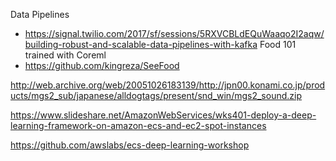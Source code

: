 Data Pipelines
- https://signal.twilio.com/2017/sf/sessions/5RXVCBLdEQuWaaqo2I2aqw/building-robust-and-scalable-data-pipelines-with-kafka
Food 101 trained with Coreml
- https://github.com/kingreza/SeeFood


http://web.archive.org/web/20051026183139/http://jpn00.konami.co.jp/products/mgs2_sub/japanese/alldogtags/present/snd_win/mgs2_sound.zip

https://www.slideshare.net/AmazonWebServices/wks401-deploy-a-deep-learning-framework-on-amazon-ecs-and-ec2-spot-instances

https://github.com/awslabs/ecs-deep-learning-workshop
